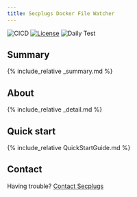 ```yaml
---
title: Secplugs Docker File Watcher
---
```

![CICD](https://github.com/SecPlugs/Container-Plugins/workflows/CICD/badge.svg)
[![License](https://img.shields.io/badge/License-Apache%202.0-blue.svg)](https://opensource.org/licenses/Apache-2.0)
![Daily Test](https://github.com/SecPlugs/Container-Plugins/workflows/DailyTest/badge.svg)
<!-- 
Force page title 
https://stackoverflow.com/questions/49060619/use-per-page-title-with-a-jekyll-theme 
-->
<script>
    document.getElementsByTagName("h1").item(0).innerText = "{{ page.title }}";
</script>

## Summary
{% include_relative _summary.md %}

## About
{% include_relative _detail.md %}

## Quick start
{% include_relative QuickStartGuide.md %}

## Contact
Having trouble? [Contact Secplugs ](https://secplugs.com/contacts)